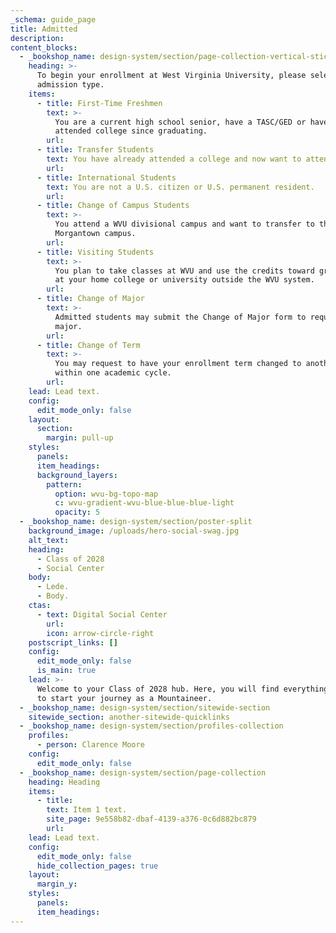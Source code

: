 ```yaml
---
_schema: guide_page
title: Admitted
description:
content_blocks:
  - _bookshop_name: design-system/section/page-collection-vertical-sticky
    heading: >-
      To begin your enrollment at West Virginia University, please select your
      admission type.
    items:
      - title: First-Time Freshmen
        text: >-
          You are a current high school senior, have a TASC/GED or haven't
          attended college since graduating.
        url:
      - title: Transfer Students
        text: You have already attended a college and now want to attend WVU.
        url:
      - title: International Students
        text: You are not a U.S. citizen or U.S. permanent resident.
        url:
      - title: Change of Campus Students
        text: >-
          You attend a WVU divisional campus and want to transfer to the
          Morgantown campus.
        url:
      - title: Visiting Students
        text: >-
          You plan to take classes at WVU and use the credits toward graduation
          at your home college or university outside the WVU system.
        url:
      - title: Change of Major
        text: >-
          Admitted students may submit the Change of Major form to request a new
          major.
        url:
      - title: Change of Term
        text: >-
          You may request to have your enrollment term changed to another term
          within one academic cycle.
        url:
    lead: Lead text.
    config:
      edit_mode_only: false
    layout:
      section:
        margin: pull-up
    styles:
      panels:
      item_headings:
      background_layers:
        pattern:
          option: wvu-bg-topo-map
          c: wvu-gradient-wvu-blue-blue-blue-light
          opacity: 5
  - _bookshop_name: design-system/section/poster-split
    background_image: /uploads/hero-social-swag.jpg
    alt_text:
    heading:
      - Class of 2028
      - Social Center
    body:
      - Lede.
      - Body.
    ctas:
      - text: Digital Social Center
        url:
        icon: arrow-circle-right
    postscript_links: []
    config:
      edit_mode_only: false
      is_main: true
    lead: >-
      Welcome to your Class of 2028 hub. Here, you will find everything you need
      to start your journey as a Mountaineer.
  - _bookshop_name: design-system/section/sitewide-section
    sitewide_section: another-sitewide-quicklinks
  - _bookshop_name: design-system/section/profiles-collection
    profiles:
      - person: Clarence Moore
    config:
      edit_mode_only: false
  - _bookshop_name: design-system/section/page-collection
    heading: Heading
    items:
      - title:
        text: Item 1 text.
        site_page: 9e558b82-dbaf-4139-a376-0c6d882bc879
        url:
    lead: Lead text.
    config:
      edit_mode_only: false
      hide_collection_pages: true
    layout:
      margin_y:
    styles:
      panels:
      item_headings:
---
```

